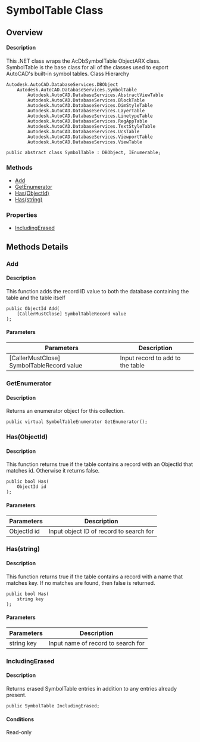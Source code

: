 # SymbolTable Class

## Overview

#### Description
This .NET class wraps the AcDbSymbolTable ObjectARX class. 
SymbolTable is the base class for all of the classes used to export AutoCAD's built-in symbol tables. 
Class Hierarchy
```text
Autodesk.AutoCAD.DatabaseServices.DBObject
    Autodesk.AutoCAD.DatabaseServices.SymbolTable
        Autodesk.AutoCAD.DatabaseServices.AbstractViewTable
        Autodesk.AutoCAD.DatabaseServices.BlockTable
        Autodesk.AutoCAD.DatabaseServices.DimStyleTable
        Autodesk.AutoCAD.DatabaseServices.LayerTable
        Autodesk.AutoCAD.DatabaseServices.LinetypeTable
        Autodesk.AutoCAD.DatabaseServices.RegAppTable
        Autodesk.AutoCAD.DatabaseServices.TextStyleTable
        Autodesk.AutoCAD.DatabaseServices.UcsTable
        Autodesk.AutoCAD.DatabaseServices.ViewportTable
        Autodesk.AutoCAD.DatabaseServices.ViewTable
```

```text
public abstract class SymbolTable : DBObject, IEnumerable;
```

### Methods

- [Add](#add)
- [GetEnumerator](#getenumerator)
- [Has(ObjectId)](#has(objectid))
- [Has(string)](#has(string))

### Properties

- [IncludingErased](#includingerased)


## Methods Details

### Add

#### Description
This function adds the record ID value to both the database containing the table and the table itself
```text
public ObjectId Add(
    [CallerMustClose] SymbolTableRecord value
);
```

#### Parameters

| Parameters | Description |
| --- | --- |
| [CallerMustClose] SymbolTableRecord value | Input record to add to the table |

### GetEnumerator

#### Description
Returns an enumerator object for this collection.
```text
public virtual SymbolTableEnumerator GetEnumerator();
```

### Has(ObjectId)

#### Description
This function returns true if the table contains a record with an ObjectId that matches id. Otherwise it returns false.
```text
public bool Has(
    ObjectId id
);
```

#### Parameters

| Parameters | Description |
| --- | --- |
| ObjectId id | Input object ID of record to search for |

### Has(string)

#### Description
This function returns true if the table contains a record with a name that matches key. If no matches are found, then false is returned.
```text
public bool Has(
    string key
);
```

#### Parameters

| Parameters | Description |
| --- | --- |
| string key | Input name of record to search for |

### IncludingErased

#### Description
Returns erased SymbolTable entries in addition to any entries already present.
```text
public SymbolTable IncludingErased;
```

#### Conditions
Read-only